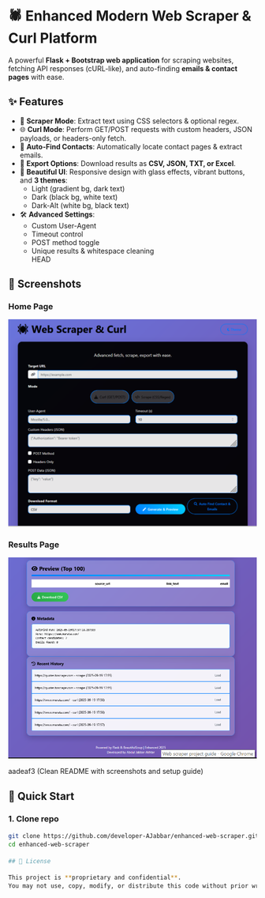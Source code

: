 # 🕷️ Enhanced Modern Web Scraper & Curl Platform  

A powerful **Flask + Bootstrap web application** for scraping websites, fetching API responses (cURL-like), and auto-finding **emails & contact pages** with ease.  

## ✨ Features  
- 🔎 **Scraper Mode**: Extract text using CSS selectors & optional regex.  
- 🌐 **Curl Mode**: Perform GET/POST requests with custom headers, JSON payloads, or headers-only fetch.  
- 📧 **Auto-Find Contacts**: Automatically locate contact pages & extract emails.  
- 📂 **Export Options**: Download results as **CSV, JSON, TXT, or Excel**.  
- 🎨 **Beautiful UI**: Responsive design with glass effects, vibrant buttons, and **3 themes**:  
  - Light (gradient bg, dark text)  
  - Dark (black bg, white text)  
  - Dark-Alt (white bg, black text)  
- 🛠️ **Advanced Settings**:  
  - Custom User-Agent  
  - Timeout control  
  - POST method toggle  
  - Unique results & whitespace cleaning  
HEAD

## 📸 Screenshots

### Home Page
![Home Page](screenshots/homepage.png)

### Results Page
![Results Dark](screenshots/results-dark.png)
 
aadeaf3 (Clean README with screenshots and setup guide)



## 🚀 Quick Start  

### 1. Clone repo  
```bash
git clone https://github.com/developer-AJabbar/enhanced-web-scraper.git
cd enhanced-web-scraper

## 📜 License

This project is **proprietary and confidential**.  
You may not use, copy, modify, or distribute this code without prior written consent from the author.

